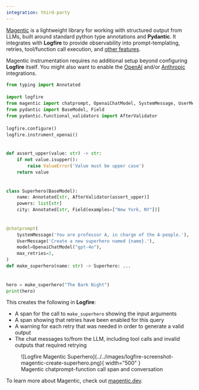 ```yaml
---
integration: third-party
---
```


[Magentic](https://github.com/jackmpcollins/magentic) is a lightweight library for working with
structured output from LLMs, built around standard python type annotations and **Pydantic**. It
integrates with **Logfire** to provide observability into prompt-templating, retries, tool/function
call execution, and [other features](https://magentic.dev/#features).

Magentic instrumentation requires no additional setup beyond configuring **Logfire** itself.
You might also want to enable the [OpenAI](../llms/openai.md) and/or [Anthropic](../llms/anthropic.md) integrations.

```python hl_lines="3 8 9"
from typing import Annotated

import logfire
from magentic import chatprompt, OpenaiChatModel, SystemMessage, UserMessage
from pydantic import BaseModel, Field
from pydantic.functional_validators import AfterValidator

logfire.configure()
logfire.instrument_openai()


def assert_upper(value: str) -> str:
    if not value.isupper():
        raise ValueError('Value must be upper case')
    return value


class Superhero(BaseModel):
    name: Annotated[str, AfterValidator(assert_upper)]
    powers: list[str]
    city: Annotated[str, Field(examples=["New York, NY"])]


@chatprompt(
    SystemMessage('You are professor A, in charge of the A-people.'),
    UserMessage('Create a new superhero named {name}.'),
    model=OpenaiChatModel("gpt-4o"),
    max_retries=3,
)
def make_superhero(name: str) -> Superhero: ...


hero = make_superhero("The Bark Night")
print(hero)
```

This creates the following in **Logfire**:

* A span for the call to `make_superhero` showing the input arguments
* A span showing that retries have been enabled for this query
* A warning for each retry that was needed in order to generate a valid output
* The chat messages to/from the LLM, including tool calls and invalid outputs that required retrying

<figure markdown="span">
  ![Logfire Magentic Superhero](../../images/logfire-screenshot-magentic-create-superhero.png){ width="500" }
  <figcaption>Magentic chatprompt-function call span and conversation</figcaption>
</figure>

To learn more about Magentic, check out [magentic.dev](https://magentic.dev).
